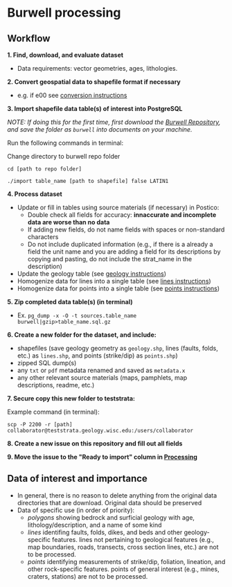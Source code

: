 # Burwell processing

## Workflow

**1. Find, download, and evaluate dataset**
  + Data requirements: vector geometries, ages, lithologies.
  
**2. Convert geospatial data to shapefile format if necessary**
  + e.g. if e00 see [conversion instructions](http://support.esri.com/technical-article/000004705)
  
**3. Import shapefile data table(s) of interest into PostgreSQL**

*NOTE: If doing this for the first time, first download the [Burwell Repository](https://github.com/UW-Macrostrat/burwell), and save the folder as `burwell` into documents on your machine.*

Run the following commands in terminal:

Change directory to burwell repo folder


`cd [path to repo folder]`

`./import table_name [path to shapefile] false LATIN1`
   

**4. Process dataset**
  + Update or fill in tables using source materials (if necessary) in Postico:
      + Double check all fields for accuracy: **innaccurate and incomplete data are worse than no data**
      + If adding new fields, do not name fields with spaces or non-standard characters
      + Do not include duplicated information (e.g., if there is a already a field the unit name and you are adding a field for its descriptions by copying and pasting, do not include the strat_name in the description)
  + Update the geology table (see [geology instructions](https://github.com/UW-Macrostrat/burwell-processing/blob/master/geology.md))
  + Homogenize data for lines into a single table  (see [lines instructions](https://github.com/UW-Macrostrat/burwell-processing/blob/master/lines.md))
  + Homogenize data for points into a single table (see [points instructions](https://github.com/UW-Macrostrat/burwell-processing/blob/master/points.md))
  
**5. Zip completed data table(s) (in terminal)** 
  + Ex. `pg_dump -x -O -t sources.table_name burwell|gzip>table_name.sql.gz`
  
**6. Create a new folder for the dataset, and include:** 
   + shapefiles (save geology geometry as `geology.shp`, lines (faults, folds, etc.) as `lines.shp`, and points (strike/dip) as `points.shp`)
   + zipped SQL dump(s)
   + any `txt` or `pdf` metadata renamed and saved as `metadata.x`
   + any other relevant source materials (maps, pamphlets, map descriptions, readme, etc.)
   
**7. Secure copy this new folder to teststrata:**
  
Example command (in terminal):   
  
`scp -P 2200 -r [path] collaborator@teststrata.geology.wisc.edu:/users/collaborator`

**8. Create a new issue on this repository and fill out all fields**

**9. Move the issue to the "Ready to import" column in [Processing](https://github.com/UW-Macrostrat/burwell-processing/projects/1)**

## Data of interest and importance 
+ In general, there is no reason to delete anything from the original data directories that are download. Original data should be preserved
+ Data of specific use (in order of priority):
  + *polygons* showing bedrock and surficial geology with age, lithology/description, and a name of some kind
  + *lines* identifing faults, folds, dikes, and beds and other geology-specific features. lines not pertaining to geological features (e.g., map boundaries, roads, transects, cross section lines, etc.) are not to be processed.
  + *points* identifying measurements of strike/dip, foliation, lineation, and other rock-specific features. points of general interest (e.g., mines, craters, stations) are not to be processed.
